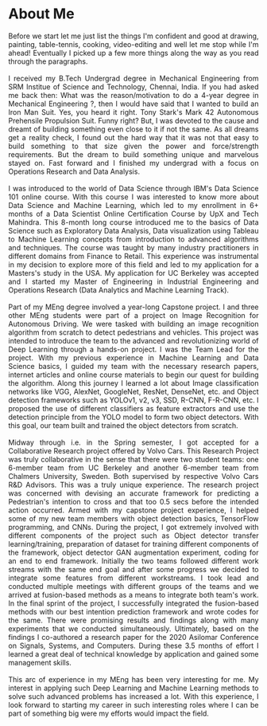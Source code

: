 # About Me
<p style="text-align: justify;">
Before we start let me just list the things I'm confident and good at drawing, painting, table-tennis, cooking, video-editing and well let me stop while I'm ahead! Eventually I picked up a few more things along the way as you read through the paragraphs.
<br><br>
I received my B.Tech Undergrad degree in Mechanical Engineering from SRM Institue of Science and Technology, Chennai, India. If you had asked me back then: What was the reason/motivation to do a 4-year degree in Mechanical Engineering ?, then I would have said that I wanted to build an Iron Man Suit. Yes, you heard it right. Tony Stark's Mark 42 Autonomous Prehensile Propulsion Suit. Funny right? But, I was devoted to the cause and dreamt of building something even close to it if not the same. As all dreams get a reality check, I found out the hard way that it was not that easy to build something to that size given the power and force/strength requirements. But the dream to build something unique and marvelous stayed on. Fast forward and I finished my undergrad with a focus on Operations Research and Data Analysis. 
<br><br>
I was introduced to the world of Data Science through IBM's Data Science 101 online course. With this course I was interested to know more about Data Science and Machine Learning, which led to my enrollment in 6+ months of a Data Scientist Online Certification Course by UpX and Tech Mahindra. This 8-month long course introduced me to the basics of Data Science such as Exploratory Data Analysis, Data visualization using Tableau to Machine Learning concepts from introduction to advanced algorithms and techniques. The course was taught by many industry practitioners in different domains from Finance to Retail. This experience was instrumental in my decision to explore more of this field and led to my application for a Masters's study in the USA. My application for UC Berkeley was accepted and I started my Master of Engineering in Industrial Engineering and Operations Research (Data Analytics and Machine Learning Track). 
<br><br>
Part of my MEng degree involved a year-long Capstone project. I and three other MEng students were part of a project on Image Recognition for Autonomous Driving. We were tasked with building an image recognition algorithm from scratch to detect pedestrians and vehicles. This project was intended to introduce the team to the advanced and revolutionizing world of Deep Learning through a hands-on project. I was the Team Lead for the project. With my previous experience in Machine Learning and Data Science basics, I guided my team with the necessary research papers, internet articles and online course materials to begin our quest for building the algorithm. Along this journey I learned a lot about Image classification networks like VGG, AlexNet, GoogleNet, ResNet, DenseNet, etc. and Object detection frameworks such as YOLOv1, v2, v3, SSD, R-CNN, F-R-CNN, etc. I proposed the use of different classifiers as feature extractors and use the detection principle from the YOLO model to form two object detectors. With this goal, our team built and trained the object detectors from scratch. 
<br><br>
Midway through i.e. in the Spring semester, I got accepted for a Collaborative Research project offered by Volvo Cars. This Research Project was truly collaborative in the sense that there were two student teams: one 6-member team from UC Berkeley and another 6-member team from Chalmers University, Sweden. Both supervised by respective Volvo Cars R&D Advisors. This was a truly unique experience. The research project was concerned with devising an accurate framework for predicting a Pedestrian's intention to cross and that too 0.5 secs before the intended action occurred. Armed with my capstone project experience, I helped some of my new team members with object detection basics, TensorFlow programming, and CNNs. During the project, I got extremely involved with different components of the project such as Object detector transfer learning/training, preparation of dataset for training different components of the framework, object detector GAN augmentation experiment, coding for an end to end framework. Initially the two teams followed different work streams with the same end goal and after some progress we decided to integrate some features from different workstreams. I took lead and conducted multiple meetings with different groups of the teams and we arrived at fusion-based methods as a means to integrate both team's work. In the final sprint of the project, I successfully integrated the fusion-based methods with our best intention prediction framework and wrote codes for the same. There were promising results and findings along with many experiments that we conducted simultaneously. Ultimately, based on the findings I co-authored a research paper for the 2020 Asilomar Conference on Signals, Systems, and Computers. During these 3.5 months of effort I learned a great deal of technical knowledge by application and gained some management skills.
<br><br>
This arc of experience in my MEng has been very interesting for me. My interest in applying such Deep Learning and Machine Learning methods to solve such advanced problems has increased a lot. With this experience, I look forward to starting my career in such interesting roles where I can be part of something big were my efforts would impact the field.
</p>
